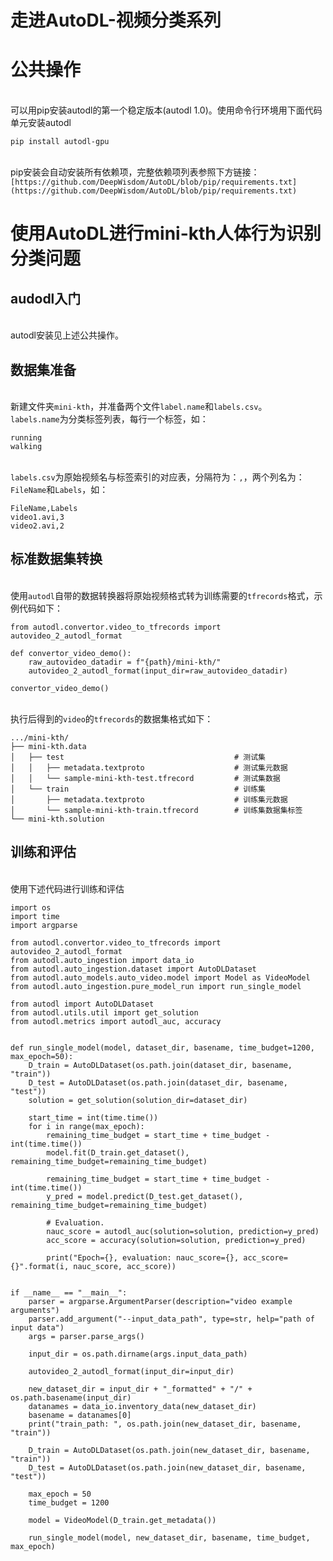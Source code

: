 # 走进AutoDL-视频分类系列

<a name="f3da820f"></a>
# 公共操作

<br />可以用pip安装autodl的第一个稳定版本(autodl 1.0)。使用命令行环境用下面代码单元安装autodl<br />

```
pip install autodl-gpu
```

<br />pip安装会自动安装所有依赖项，完整依赖项列表参照下方链接：<br />`[https://github.com/DeepWisdom/AutoDL/blob/pip/requirements.txt](https://github.com/DeepWisdom/AutoDL/blob/pip/requirements.txt)`<br />

<a name="dd54a85a"></a>
# 使用AutoDL进行mini-kth人体行为识别分类问题


<a name="52f97eb8"></a>
## audodl入门

<br />autodl安装见上述公共操作。<br />

<a name="9a0ca25d"></a>
## 数据集准备

<br />新建文件夹`mini-kth`，并准备两个文件`label.name`和`labels.csv`。<br />`labels.name`为分类标签列表，每行一个标签，如：<br />

```
running
walking
```

<br />`labels.csv`为原始视频名与标签索引的对应表，分隔符为：`,`，两个列名为：`FileName`和`Labels`，如：<br />

```
FileName,Labels
video1.avi,3
video2.avi,2
```


<a name="f1f3d545"></a>
## 标准数据集转换

<br />使用`autodl`自带的数据转换器将原始视频格式转为训练需要的`tfrecords`格式，示例代码如下：<br />

```
from autodl.convertor.video_to_tfrecords import autovideo_2_autodl_format

def convertor_video_demo():
    raw_autovideo_datadir = f"{path}/mini-kth/"
    autovideo_2_autodl_format(input_dir=raw_autovideo_datadir)

convertor_video_demo()
```

<br />执行后得到的`video`的`tfrecords`的数据集格式如下：<br />

```
.../mini-kth/
├── mini-kth.data
│   ├── test                                      # 测试集
│   │   ├── metadata.textproto                    # 测试集元数据
│   │   └── sample-mini-kth-test.tfrecord         # 测试集数据
│   └── train                                     # 训练集
│       ├── metadata.textproto                    # 训练集元数据
│       └── sample-mini-kth-train.tfrecord        # 训练集数据集标签
└── mini-kth.solution
```


<a name="3e8da0a7"></a>
## 训练和评估

<br />使用下述代码进行训练和评估<br />

```
import os
import time
import argparse

from autodl.convertor.video_to_tfrecords import autovideo_2_autodl_format
from autodl.auto_ingestion import data_io
from autodl.auto_ingestion.dataset import AutoDLDataset
from autodl.auto_models.auto_video.model import Model as VideoModel
from autodl.auto_ingestion.pure_model_run import run_single_model

from autodl import AutoDLDataset
from autodl.utils.util import get_solution
from autodl.metrics import autodl_auc, accuracy


def run_single_model(model, dataset_dir, basename, time_budget=1200, max_epoch=50):
    D_train = AutoDLDataset(os.path.join(dataset_dir, basename, "train"))
    D_test = AutoDLDataset(os.path.join(dataset_dir, basename, "test"))
    solution = get_solution(solution_dir=dataset_dir)

    start_time = int(time.time())
    for i in range(max_epoch):
        remaining_time_budget = start_time + time_budget - int(time.time())
        model.fit(D_train.get_dataset(), remaining_time_budget=remaining_time_budget)

        remaining_time_budget = start_time + time_budget - int(time.time())
        y_pred = model.predict(D_test.get_dataset(), remaining_time_budget=remaining_time_budget)

        # Evaluation.
        nauc_score = autodl_auc(solution=solution, prediction=y_pred)
        acc_score = accuracy(solution=solution, prediction=y_pred)

        print("Epoch={}, evaluation: nauc_score={}, acc_score={}".format(i, nauc_score, acc_score))


if __name__ == "__main__":
    parser = argparse.ArgumentParser(description="video example arguments")
    parser.add_argument("--input_data_path", type=str, help="path of input data")
    args = parser.parse_args()

    input_dir = os.path.dirname(args.input_data_path)

    autovideo_2_autodl_format(input_dir=input_dir)

    new_dataset_dir = input_dir + "_formatted" + "/" + os.path.basename(input_dir)
    datanames = data_io.inventory_data(new_dataset_dir)
    basename = datanames[0]
    print("train_path: ", os.path.join(new_dataset_dir, basename, "train"))

    D_train = AutoDLDataset(os.path.join(new_dataset_dir, basename, "train"))
    D_test = AutoDLDataset(os.path.join(new_dataset_dir, basename, "test"))

    max_epoch = 50
    time_budget = 1200

    model = VideoModel(D_train.get_metadata())

    run_single_model(model, new_dataset_dir, basename, time_budget, max_epoch)
```


